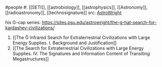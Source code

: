 #people 
#: [[SETI]], [[astrobiology]], [[astrophysics]], [[Astronomy]], [[radioastronomy]], [[technosignature]] 
src: [AstroWright](https://sites.psu.edu/astrowright/) 


his G-cap series:
https://sites.psu.edu/astrowright/the-g-hat-search-for-kardashev-civilizations/
1. [[The Ĝ Infrared Search for Extraterrestrial Civilizations with Large Energy Supplies. I. Background and Justification]] 
4. [[The Search for Extraterrestrial Civilizations with Large Energy Supplies. IV. The Signatures and Information Content of Transiting Megastructures]] 